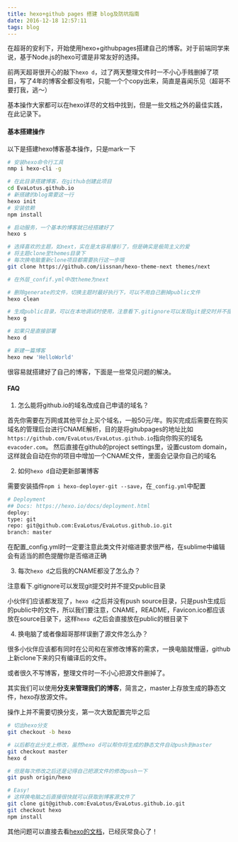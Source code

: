 ```yaml
---
title: hexo+github pages 搭建 blog及防坑指南
date: 2016-12-18 12:57:11
tags: blog
---
```


在超哥的安利下，开始使用hexo+githubpages搭建自己的博客。对于前端同学来说，基于Node.js的hexo可谓是非常友好的选择。

前两天超哥很开心的敲下`hexo d`，过了两天整理文件时一不小心手贱删掉了项目，写了4年的博客全都没有啦，只能一个个copy出来，简直是喜闻乐见（超哥不要打我，逃～）

<!-- more -->
基本操作大家都可以在hexo详尽的文档中找到，但是一些文档之外的最佳实践，在此记录下。

#### 基本搭建操作

以下是搭建hexo博客基本操作，只是mark一下

```bash
# 安装hexo命令行工具
nmp i hexo-cli -g

# 在此目录搭建博客，在github创建此项目
cd EvaLotus.github.io
# 新搭建的blog需要这一行
hexo init
# 安装依赖
npm install

# 启动服务，一个基本的博客就已经搭建好了
hexo s

# 选择喜欢的主题，如next，实在是太容易撞衫了，但是确实是极简主义的爱
# 将主题clone至themes目录下
# 每次换电脑重新clone项目都需要执行这一步哦
git clone https://github.com/iissnan/hexo-theme-next themes/next

# 在外层_confif.yml中改theme为next

# 删除generate的文件，切换主题时最好执行下，可以不用自己删掉public文件
hexo clean

# 生成public目录，可以在本地调试时使用，注意看下.gitignore可以发现git提交时并不提交public目录
hexo g

# 如果只是直接部署
hexo d

# 新建一篇博客
hexo new 'HelloWorld'
```
很容易就搭建好了自己的博客，下面是一些常见问题的解决。
#### FAQ

1. 怎么能将github.io的域名改成自己申请的域名？

首先你需要在万网或其他平台上买个域名，一般50元/年。购买完成后需要在购买域名的管理后台进行CNAME解析，目的是将gitubpages的地址比如`https://github.com/EvaLotus/EvaLotus.github.io`指向你购买的域名`evacoder.com`。
然后直接在github的project settings里，设置custom domain，这样就会自动在你的项目中增加一个CNAME文件，里面会记录你自己的域名

2. 如何`hexo d`自动更新部署博客

需要安装插件`npm i hexo-deployer-git --save`，在`_config.yml`中配置

```bash
# Deployment
## Docs: https://hexo.io/docs/deployment.html
deploy:
type: git
repo: git@github.com:EvaLotus/EvaLotus.github.io.git
branch: master
```

在配置\_config.yml时一定要注意此类文件对缩进要求很严格，在sublime中编辑会有适当的颜色提醒你是否缩进正确

3. 每次`hexo d`之后我的CNAME都没了怎么办？

注意看下.gitignore可以发现git提交时并不提交public目录

小伙伴们应该都发现了，`hexo d`之后并没有push source目录，只是push生成后的public中的文件，所以我们要注意，CNAME，README，Favicon.ico都应该放在source目录下，这样`hexo d`之后会直接放在public的根目录下

4. 换电脑了或者像超哥那样误删了源文件怎么办？

很多小伙伴应该都有同时在公司和在家修改博客的需求，一换电脑就懵逼，github上新clone下来的只有编译后的文件。

或者很久不写博客，整理文件时一不小心把源文件删掉了。

其实我们可以使用**分支来管理我们的博客**，简言之，master上存放生成的静态文件，hexo存放源文件。

操作上并不需要切换分支，第一次大致配置完毕之后

```bash
# 切出hexo分支
git checkout -b hexo

# 以后都在此分支上修改，虽然hexo d可以帮你将生成的静态文件自动push到master
git checkout master
hexo d

# 但是每次修改之后还是记得自己把源文件的修改push一下
git push origin/hexo

# Easy!
# 这样换电脑之后直接很快就可以获取到博客源文件了
git clone git@github.com:EvaLotus/EvaLotus.github.io.git
git checkout hexo
npm install
```

其他问题可以直接去看[hexo的文档](https://hexo.io/zh-cn/docs/index.html)，已经灰常良心了！
